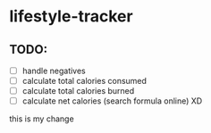 # lifestyle-tracker
## TODO:

- [ ] handle negatives
- [ ] calculate total calories consumed
- [ ] calculate total calories burned
- [ ] calculate net calories (search formula online) XD

this is my change